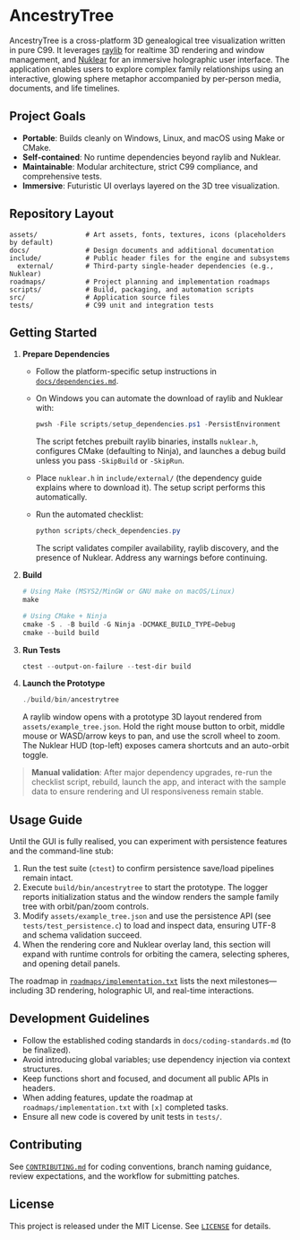 # AncestryTree

AncestryTree is a cross-platform 3D genealogical tree visualization written in pure C99. It leverages [raylib](https://www.raylib.com/) for realtime 3D rendering and window management, and [Nuklear](https://github.com/Immediate-Mode-UI/Nuklear) for an immersive holographic user interface. The application enables users to explore complex family relationships using an interactive, glowing sphere metaphor accompanied by per-person media, documents, and life timelines.

## Project Goals

- **Portable**: Builds cleanly on Windows, Linux, and macOS using Make or CMake.
- **Self-contained**: No runtime dependencies beyond raylib and Nuklear.
- **Maintainable**: Modular architecture, strict C99 compliance, and comprehensive tests.
- **Immersive**: Futuristic UI overlays layered on the 3D tree visualization.

## Repository Layout

```
assets/            # Art assets, fonts, textures, icons (placeholders by default)
docs/              # Design documents and additional documentation
include/           # Public header files for the engine and subsystems
  external/        # Third-party single-header dependencies (e.g., Nuklear)
roadmaps/          # Project planning and implementation roadmaps
scripts/           # Build, packaging, and automation scripts
src/               # Application source files
tests/             # C99 unit and integration tests
```

## Getting Started

1. **Prepare Dependencies**

   - Follow the platform-specific setup instructions in [`docs/dependencies.md`](docs/dependencies.md).
   - On Windows you can automate the download of raylib and Nuklear with:

     ```powershell
     pwsh -File scripts/setup_dependencies.ps1 -PersistEnvironment
     ```

     The script fetches prebuilt raylib binaries, installs `nuklear.h`, configures CMake (defaulting to Ninja), and launches a debug build unless you pass `-SkipBuild` or `-SkipRun`.

   - Place `nuklear.h` in `include/external/` (the dependency guide explains where to download it). The setup script performs this automatically.
   - Run the automated checklist:

     ```powershell
     python scripts/check_dependencies.py
     ```

     The script validates compiler availability, raylib discovery, and the presence of Nuklear. Address any warnings before continuing.

2. **Build**

   ```powershell
   # Using Make (MSYS2/MinGW or GNU make on macOS/Linux)
   make

   # Using CMake + Ninja
   cmake -S . -B build -G Ninja -DCMAKE_BUILD_TYPE=Debug
   cmake --build build
   ```

3. **Run Tests**

   ```powershell
   ctest --output-on-failure --test-dir build
   ```

4. **Launch the Prototype**

   ```powershell
   ./build/bin/ancestrytree
   ```

   A raylib window opens with a prototype 3D layout rendered from `assets/example_tree.json`. Hold the right mouse button to orbit, middle mouse or WASD/arrow keys to pan, and use the scroll wheel to zoom. The Nuklear HUD (top-left) exposes camera shortcuts and an auto-orbit toggle.

> **Manual validation**: After major dependency upgrades, re-run the checklist script, rebuild, launch the app, and interact with the sample data to ensure rendering and UI responsiveness remain stable.

## Usage Guide

Until the GUI is fully realised, you can experiment with persistence features and the command-line stub:

1. Run the test suite (`ctest`) to confirm persistence save/load pipelines remain intact.
2. Execute `build/bin/ancestrytree` to start the prototype. The logger reports initialization status and the window renders the sample family tree with orbit/pan/zoom controls.
3. Modify `assets/example_tree.json` and use the persistence API (see `tests/test_persistence.c`) to load and inspect data, ensuring UTF-8 and schema validation succeed.
4. When the rendering core and Nuklear overlay land, this section will expand with runtime controls for orbiting the camera, selecting spheres, and opening detail panels.

The roadmap in [`roadmaps/implementation.txt`](roadmaps/implementation.txt) lists the next milestones—including 3D rendering, holographic UI, and real-time interactions.

## Development Guidelines

- Follow the established coding standards in `docs/coding-standards.md` (to be finalized).
- Avoid introducing global variables; use dependency injection via context structures.
- Keep functions short and focused, and document all public APIs in headers.
- When adding features, update the roadmap at `roadmaps/implementation.txt` with `[x]` completed tasks.
- Ensure all new code is covered by unit tests in `tests/`.

## Contributing

See [`CONTRIBUTING.md`](CONTRIBUTING.md) for coding conventions, branch naming guidance, review expectations, and the workflow for submitting patches.

## License

This project is released under the MIT License. See [`LICENSE`](LICENSE) for details.
